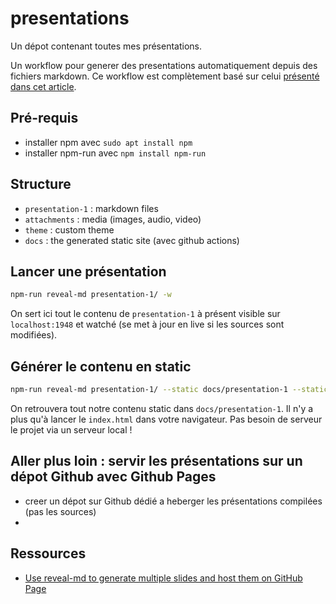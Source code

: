 # presentations

Un dépot contenant toutes mes présentations.

Un workflow pour generer des presentations automatiquement depuis des fichiers markdown. Ce workflow est complètement basé sur celui [présenté dans cet article](https://blog.hanklu.tw/post/2021/use-reveal-md-to-generate-multiple-slides-and-host-them-on-github-page/).

## Pré-requis

- installer npm avec `sudo apt install npm`
- installer npm-run avec `npm install npm-run`

## Structure

- `presentation-1` : markdown files
 - `attachments` : media (images, audio, video)
- `theme` : custom theme
- `docs` : the generated static site (avec github actions)

## Lancer une présentation

~~~bash
npm-run reveal-md presentation-1/ -w
~~~

On sert ici tout le contenu de `presentation-1` à présent visible sur `localhost:1948` et watché (se met à jour en live si les sources sont modifiées).

## Générer le contenu en static

~~~bash
npm-run reveal-md presentation-1/ --static docs/presentation-1 --static-dirs=presentation-1/attachments
~~~

On retrouvera tout notre contenu static dans `docs/presentation-1`. Il n'y a plus qu'à lancer le `index.html` dans votre navigateur. Pas besoin de serveur le projet via un serveur local !

## Aller plus loin : servir les présentations sur un dépot Github avec Github Pages

- creer un dépot sur Github dédié a heberger les présentations compilées (pas les sources)
- 



## Ressources

- [Use reveal-md to generate multiple slides and host them on GitHub Page](https://blog.hanklu.tw/post/2021/use-reveal-md-to-generate-multiple-slides-and-host-them-on-github-page/)
